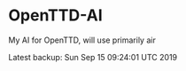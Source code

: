# OpenTTD-AI
My AI for OpenTTD, will use primarily air

Latest backup: Sun Sep 15 09:24:01 UTC 2019
